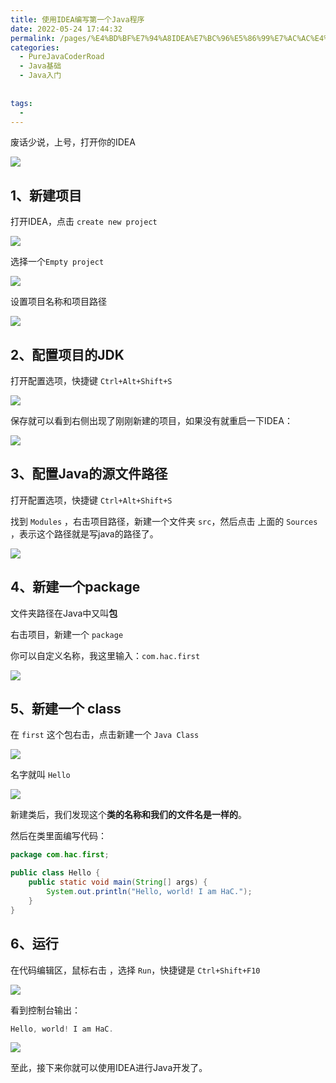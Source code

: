 ```yaml
---
title: 使用IDEA编写第一个Java程序
date: 2022-05-24 17:44:32
permalink: /pages/%E4%BD%BF%E7%94%A8IDEA%E7%BC%96%E5%86%99%E7%AC%AC%E4%B8%80%E4%B8%AAJava%E7%A8%8B%E5%BA%8F
categories:
  - PureJavaCoderRoad
  - Java基础
  - Java入门
      
      
tags:
  - 
---
```

废话少说，上号，打开你的IDEA

![](https://blog-1253198264.cos.ap-guangzhou.myqcloud.com/image-20210104182531278.png)



##  1、新建项目

打开IDEA，点击 `create new project`

![](https://blog-1253198264.cos.ap-guangzhou.myqcloud.com/image-20210105232603018.png)





选择一个`Empty project`

![](https://blog-1253198264.cos.ap-guangzhou.myqcloud.com/image-20210105232918761.png)

设置项目名称和项目路径

![](https://blog-1253198264.cos.ap-guangzhou.myqcloud.com/image-20210105233032662.png)

## 2、配置项目的JDK

打开配置选项，快捷键 `Ctrl+Alt+Shift+S`

![](https://blog-1253198264.cos.ap-guangzhou.myqcloud.com/image-20210105233442126.png)

保存就可以看到右侧出现了刚刚新建的项目，如果没有就重启一下IDEA：

![](https://blog-1253198264.cos.ap-guangzhou.myqcloud.com/image-20210105233706648.png)

## 3、配置Java的源文件路径

打开配置选项，快捷键 `Ctrl+Alt+Shift+S`

找到 `Modules` ，右击项目路径，新建一个文件夹 `src`，然后点击 上面的 `Sources` ，表示这个路径就是写java的路径了。

![](https://blog-1253198264.cos.ap-guangzhou.myqcloud.com/image-20210105234914955.png)

## 4、新建一个package

文件夹路径在Java中又叫**包**

右击项目，新建一个 `package`

你可以自定义名称，我这里输入：`com.hac.first` 

![](https://blog-1253198264.cos.ap-guangzhou.myqcloud.com/image-20210105235218744.png)



## 5、新建一个 class

在 `first` 这个包右击，点击新建一个 `Java Class`

![](https://blog-1253198264.cos.ap-guangzhou.myqcloud.com/image-20210105235320389.png)

名字就叫 `Hello`

![](https://blog-1253198264.cos.ap-guangzhou.myqcloud.com/image-20210105235413431.png)



新建类后，我们发现这个**类的名称和我们的文件名是一样的**。



然后在类里面编写代码：

```java
package com.hac.first;

public class Hello {
    public static void main(String[] args) {
        System.out.println("Hello, world! I am HaC.");
    }
}
```

## 6、运行

在代码编辑区，鼠标右击 ，选择 `Run`，快捷键是 `Ctrl+Shift+F10`

![](https://blog-1253198264.cos.ap-guangzhou.myqcloud.com/image-20210106000200463.png)

看到控制台输出：

```Java
Hello, world! I am HaC.
```

![](https://blog-1253198264.cos.ap-guangzhou.myqcloud.com/image-20210105235941850.png)

至此，接下来你就可以使用IDEA进行Java开发了。
